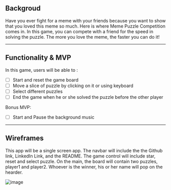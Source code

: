 
## Backgroud
Have you ever fight for a meme with your friends because you want to show that you loved this meme so much. Here is where Meme Puzzle Competition comes in. In this game, you can compete with a friend for the speed in solving the puzzle. The more you love the meme, the faster you can do it!

***

## Functionality & MVP
In this game, users will be able to :
* [ ] Start and reset the game board
* [ ] Move a slice of puzzle by clicking on it or using keyboard
* [ ] Select different puzzles
* [ ] End the game when he or she solved the puzzle before the other player

Bonus MVP:
* [ ] Start and Pause the background music


***

## Wireframes
This app will be a single screen app. The navbar will include the the Github link, LinkedIn Link, and the README. The game control will include star, reset and select puzzle. On the main, the board will contain two puzzles, player1 and player2. Whoever is the winner, his or her name will pop on the hearder.


![image](https://user-images.githubusercontent.com/71399999/107162237-cc9c1700-696f-11eb-8ed2-b1547b1cafda.png)

